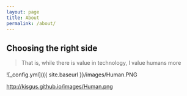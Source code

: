 ```yaml
---
layout: page
title: About
permalink: /about/
---
```


## Choosing the right side

> That is, while there is value in technology, I value humans more


![_config.yml]({{ site.baseurl }}/images/Human.PNG

http://kisgus.github.io/images/Human.png

